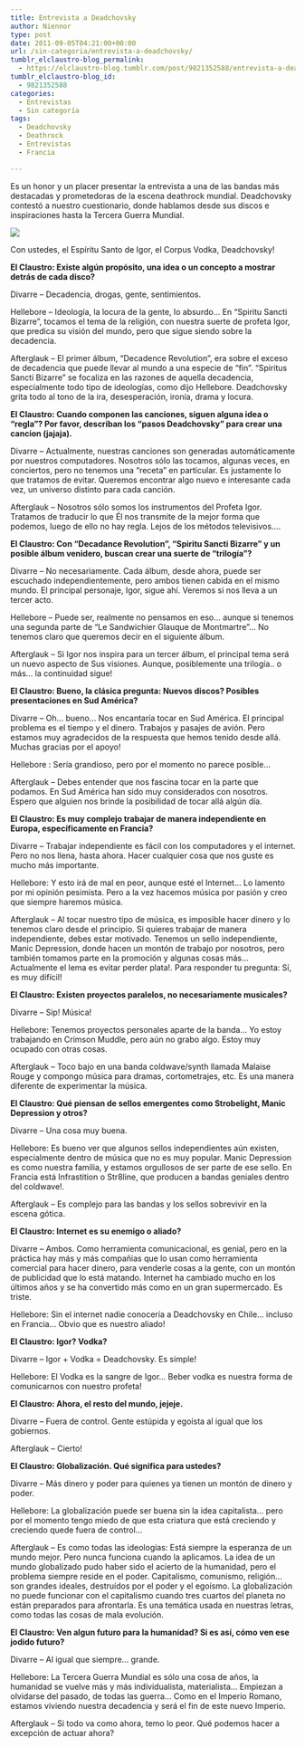```yaml
---
title: Entrevista a Deadchovsky
author: Niennor
type: post
date: 2011-09-05T04:21:00+00:00
url: /sin-categoria/entrevista-a-deadchovsky/
tumblr_elclaustro-blog_permalink:
  - https://elclaustro-blog.tumblr.com/post/9821352588/entrevista-a-deadchovsky
tumblr_elclaustro-blog_id:
  - 9821352588
categories:
  - Entrevistas
  - Sin categoría
tags:
  - Deadchovsky
  - Deathrock
  - Entrevistas
  - Francia

---
```

Es un honor y un placer presentar la entrevista a una de las bandas más destacadas y prometedoras de la escena deathrock mundial. Deadchovsky contestó a nuestro cuestionario, donde hablamos desde sus discos e inspiraciones hasta la Tercera Guerra Mundial.

<img decoding="async" src="https://64.media.tumblr.com/tumblr_lr17ofnCru1r04xdq.jpg" /> 

Con ustedes, el Espíritu Santo de Igor, el Corpus Vodka, Deadchovsky!

<!-- more -->

**El Claustro: Existe algún propósito, una idea o un concepto a mostrar detrás de cada disco?**

Divarre – Decadencia, drogas, gente, sentimientos.

Hellebore – Ideología, la locura de la gente, lo absurdo… En “Spiritu Sancti Bizarre”, tocamos el tema de la religión, con nuestra suerte de profeta Igor, que predica su visión del mundo, pero que sigue siendo sobre la decadencia.

Afterglauk – El primer álbum, “Decadence Revolution”, era sobre el exceso de decadencia que puede llevar al mundo a una especie de “fin”. “Spiritus Sancti Bizarre” se focaliza en las razones de aquella decadencia, especialmente todo tipo de ideologías, como dijo Hellebore. Deadchovsky grita todo al tono de la ira, desesperación, ironía, drama y locura.

**El Claustro: Cuando componen las canciones, siguen alguna idea o “regla”? Por favor, describan los “pasos Deadchovsky” para crear una cancion (jajaja).**

Divarre – Actualmente, nuestras canciones son generadas automáticamente por nuestros computadores. Nosotros sólo las tocamos, algunas veces, en conciertos, pero no tenemos una “receta” en particular. Es justamente lo que tratamos de evitar. Queremos encontrar algo nuevo e interesante cada vez, un universo distinto para cada canción.

Afterglauk – Nosotros sólo somos los instrumentos del Profeta Igor. Tratamos de traducir lo que Él nos transmite de la mejor forma que podemos, luego de ello no hay regla. Lejos de los métodos televisivos….

**El Claustro: Con “Decadance Revolution”, “Spiritu Sancti Bizarre” y un posible álbum venidero, buscan crear una suerte de “trilogía”?**

Divarre – No necesariamente. Cada álbum, desde ahora, puede ser escuchado independientemente, pero ambos tienen cabida en el mismo mundo. El principal personaje, Igor, sigue ahí. Veremos si nos lleva a un tercer acto.

Hellebore – Puede ser, realmente no pensamos en eso… aunque si tenemos una segunda parte de “Le Sandwichier Glauque de Montmartre”… No tenemos claro que queremos decir en el siguiente álbum.

Afterglauk – Si Igor nos inspira para un tercer álbum, el principal tema será un nuevo aspecto de Sus visiones. Aunque, posiblemente una trilogía.. o más… la continuidad sigue!

**El Claustro: Bueno, la clásica pregunta: Nuevos discos? Posibles presentaciones en Sud América?**

Divarre – Oh… bueno… Nos encantaría tocar en Sud América. El principal problema es el tiempo y el dinero. Trabajos y pasajes de avión. Pero estamos muy agradecidos de la respuesta que hemos tenido desde allá. Muchas gracias por el apoyo!

Hellebore : Sería grandioso, pero por el momento no parece posible…

Afterglauk – Debes entender que nos fascina tocar en la parte que podamos. En Sud América han sido muy considerados con nosotros. Espero que alguien nos brinde la posibilidad de tocar allá algún día.

**El Claustro: Es muy complejo trabajar de manera independiente en Europa, específicamente en Francia?**

Divarre – Trabajar independiente es fácil con los computadores y el internet. Pero no nos llena, hasta ahora. Hacer cualquier cosa que nos guste es mucho más importante.

Hellebore: Y esto irá de mal en peor, aunque esté el Internet… Lo lamento por mi opinión pesimista. Pero a la vez hacemos música por pasión y creo que siempre haremos música.

Afterglauk – Al tocar nuestro tipo de música, es imposible hacer dinero y lo tenemos claro desde el principio. Si quieres trabajar de manera independiente, debes estar motivado. Tenemos un sello independiente, Manic Depression, donde hacen un montón de trabajo por nosotros, pero también tomamos parte en la promoción y algunas cosas más… Actualmente el lema es evitar perder plata!. Para responder tu pregunta: Sí, es muy difícil!

**El Claustro: Existen proyectos paralelos, no necesariamente musicales?**

Divarre – Sip! Música!

Hellebore: Tenemos proyectos personales aparte de la banda… Yo estoy trabajando en Crimson Muddle, pero aún no grabo algo. Estoy muy ocupado con otras cosas.

Afterglauk – Toco bajo en una banda coldwave/synth llamada Malaise Rouge y compongo música para dramas, cortometrajes, etc. Es una manera diferente de experimentar la música.

**El Claustro: Qué piensan de sellos emergentes como Strobelight, Manic Depression y otros?**

Divarre – Una cosa muy buena.

Hellebore: Es bueno ver que algunos sellos independientes aún existen, especialmente dentro de música que no es muy popular. Manic Depression es como nuestra familia, y estamos orgullosos de ser parte de ese sello. En Francia está Infrastition o Str8line, que producen a bandas geniales dentro del coldwave!.

Afterglauk – Es complejo para las bandas y los sellos sobrevivir en la escena gótica.

**El Claustro: Internet es su enemigo o aliado?**

Divarre – Ambos. Como herramienta comunicacional, es genial, pero en la práctica hay más y más compañias que lo usan como herramienta comercial para hacer dinero, para venderle cosas a la gente, con un montón de publicidad que lo está matando. Internet ha cambiado mucho en los últimos años y se ha convertido más como en un gran supermercado. Es triste.

Hellebore: Sin el internet nadie conocería a Deadchovsky en Chile… incluso en Francia… Obvio que es nuestro aliado!

**El Claustro: Igor? Vodka?**

Divarre – Igor + Vodka = Deadchovsky. Es simple!

Hellebore: El Vodka es la sangre de Igor… Beber vodka es nuestra forma de comunicarnos con nuestro profeta!

**El Claustro: Ahora, el resto del mundo, jejeje.**

Divarre – Fuera de control. Gente estúpida y egoísta al igual que los gobiernos.

Afterglauk – Cierto!

**El Claustro: Globalización. Qué significa para ustedes?**

Divarre – Más dinero y poder para quienes ya tienen un montón de dinero y poder.

Hellebore: La globalización puede ser buena sin la idea capitalista… pero por el momento tengo miedo de que esta criatura que está creciendo y creciendo quede fuera de control…

Afterglauk – Es como todas las ideologías: Está siempre la esperanza de un mundo mejor. Pero nunca funciona cuando la aplicamos. La idea de un mundo globalizado pudo haber sido el acierto de la humanidad, pero el problema siempre reside en el poder. Capitalismo, comunismo, religión… son grandes ideales, destruídos por el poder y el egoísmo. La globalización no puede funcionar con el capitalismo cuando tres cuartos del planeta no están preparados para afrontarla. Es una temática usada en nuestras letras, como todas las cosas de mala evolución.

**El Claustro: Ven algun futuro para la humanidad? Si es así, cómo ven ese jodido futuro?**

Divarre – Al igual que siempre… grande.

Hellebore: La Tercera Guerra Mundial es sólo una cosa de años, la humanidad se vuelve más y más individualista, materialista… Empiezan a olvidarse del pasado, de todas las guerra… Como en el Imperio Romano, estamos viviendo nuestra decadencia y será el fin de este nuevo Imperio.

Afterglauk – Si todo va como ahora, temo lo peor. Qué podemos hacer a excepción de actuar ahora?